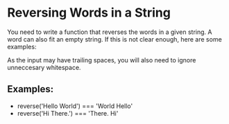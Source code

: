 <h1>Reversing Words in a String</h1>

<p>You need to write a function that reverses the words in a given string. A word can also fit an empty string. If this is not clear enough, here are some examples:
   
   As the input may have trailing spaces, you will also need to ignore unneccesary whitespace.</p>
<h2>Examples:</h2>

<ul>
<li>reverse('Hello World') === 'World Hello'</li>
<li>reverse('Hi There.') === 'There. Hi'</li>
</ul>

